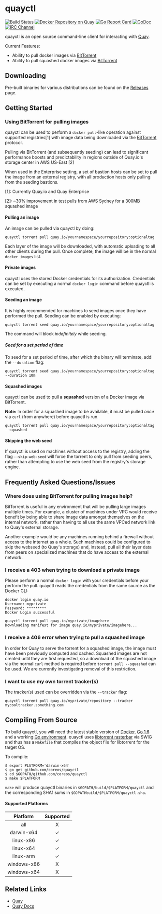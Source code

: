 # quayctl

[![Build Status](https://api.travis-ci.org/coreos/quayctl.svg?branch=master "Build Status")](https://travis-ci.org/coreos/quayctl)
[![Docker Repository on Quay](https://quay.io/repository/coreos/quayctl/status "Docker Repository on Quay")](https://quay.io/repository/coreos/quayctl)
[![Go Report Card](https://goreportcard.com/badge/coreos/quayctl "Go Report Card")](https://goreportcard.com/report/coreos/quayctl)
[![GoDoc](https://godoc.org/github.com/coreos/quayctl?status.svg "GoDoc")](https://godoc.org/github.com/coreos/quayctl)
[![IRC Channel](https://img.shields.io/badge/freenode-%23quay-blue.svg "IRC Channel")](http://webchat.freenode.net/?channels=quay)

quayctl is an open source command-line client for interacting with [Quay].

Current Features:

- Ability to pull docker images via [BitTorrent]
- Ability to pull squashed docker images via [BitTorrent]

[Quay]: https://quay.io
[BitTorrent]: https://en.wikipedia.org/wiki/BitTorrent

## Downloading

Pre-built binaries for various distributions can be found on the [Releases] page.

[Releases]: https://github.com/coreos/quayctl/releases

## Getting Started

### Using BitTorrent for pulling images

quayctl can be used to perform a `docker pull`-like operation against supported registries[1] with image data being downloaded
via the [BitTorrent] protocol.

Pulling via BitTorrent (and subsequently seeding) can lead to significant performance boosts and predictability in
regions outside of Quay.io's storage center in AWS US-East [2]

When used in the Enterprise setting, a set of bastion hosts can be set to pull the image from an external registry, with
all production hosts only pulling from the seeding bastions.

[1]: Currently Quay.io and Quay Enterprise

[2]: ~30% improvement in test pulls from AWS Sydney for a 300MB squashed image

#### Pulling an image

An image can be pulled via quayctl by doing:

```
quayctl torrent pull quay.io/yournamespace/yourrepository:optionaltag
```

Each layer of the image will be downloaded, with automatic uploading to all other clients during the pull. Once complete, the image will be in the normal `docker images` list.

#### Private images

quayctl uses the stored Docker credentials for its authorization. Credentials can be set by executing a normal `docker login` command
before quayctl is executed.


#### Seeding an image

It is highly recommended for machines to seed images once they have performed the pull. Seeding can be enabled by executing:

```
quayctl torrent seed quay.io/yournamespace/yourrepository:optionaltag
```

The command will block *indefinitely* while seeding.

##### Seed for a set period of time

To seed for a set period of time, after which the binary will terminate, add the `--duration` flag:

```
quayctl torrent seed quay.io/yournamespace/yourrepository:optionaltag --duration 10m
```


#### Squashed images

quayctl can be used to pull a **squashed** version of a Docker image via BitTorrent.

**Note:** In order for a squashed image to be available, it must be pulled *once* via `curl` (from anywhere) before quayctl is run.

```
quayctl torrent pull quay.io/yournamespace/yourrepository:optionaltag --squashed
```


#### Skipping the web seed

If quayctl is used on machines without access to the registry, adding the flag `--skip-web-seed` will force the torrent
to only pull from seeding peers, rather than attempting to use the web seed from the registry's storage engine.


## Frequently Asked Questions/Issues

### Where does using BitTorrent for pulling images help?

BitTorrent is useful in any environment that will be pulling large images multiple times. For example, a cluster
of machines under VPC would receive benefit by being able to share image data amongst
themselves on the internal network, rather than having to all use the same VPCed network link to Quay's external storage.

Another example would be any machines running behind a firewall without access to the internet as a whole. Such machines could
be configured to skip the webseed (to Quay's storage) and, instead, pull all their layer data from peers on specialized machines that
do have access to the external network.

### I receive a 403 when trying to download a private image

Please perform a normal `docker login` with your credentials before your perform the pull. quayctl reads the credentials from
the same source as the Docker CLI:

```
docker login quay.io
Username: myprivate
Password: *********
Docker Login successful

quayctl torrent pull quay.io/myprivate/imagehere
Downloading manifest for image quay.io/myprivate/imagehere...
```

### I receive a 406 error when trying to pull a squashed image

In order for Quay to serve the torrent for a squashed image, the image must have been previously computed and cached. Squashed images are not created until
they are first requested, so a download of the squashed image via the normal `curl` method is required before `torrent pull --squashed`
can be used. We are currently investigating removal of this restriction.

### I want to use my own torrent tracker(s)

The tracker(s) used can be overridden via the `--tracker` flag:

```
quayctl torrent pull quay.io/myprivate/repository --tracker mycooltracker.something.com
```


## Compiling From Source

To build quayctl, you will need the latest stable version of [Docker], [Go 1.6] and a working [Go environment].
quayctl uses [libtorrent rasterbar] via SWIG and thus has a `Makefile` that compiles the object file for libtorrent for the target OS.

To compile:

```
$ export PLATFORM='darwin-x64'
$ go get github.com/coreos/quayctl
$ cd $GOPATH/github.com/coreos/quayctl
$ make $PLATFORM
```

`make` will produce quayctl binaries in `$GOPATH/build/$PLATFORM/quayctl` and the corresponding SHA1 sums in `$GOPATHbuild/$PLATFORM/quayctl.sha`.

[Docker]: https://github.com/docker/docker/releases
[Go 1.6]: https://github.com/golang/go/releases
[Go environment]: https://golang.org/doc/code.html
[libtorrent rasterbar]: http://www.libtorrent.org/

#### Supported Platforms

| Platform    | Supported |
|:-----------:|:---------:|
| all         |     X     |
| darwin-x64  |     ✓     |
| linux-x86   |     ✓     |
| linux-x64   |     ✓     |
| linux-arm   |     ✓     |
| windows-x86 |     X     |
| windows-x64 |     X     |

## Related Links

- [Quay](https://quay.io)
- [Quay Docs](https://docs.quay.io)
